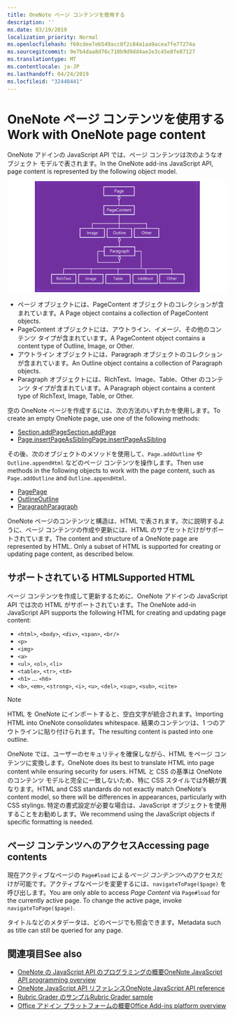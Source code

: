 ```yaml
---
title: OneNote ページ コンテンツを使用する
description: ''
ms.date: 03/19/2019
localization_priority: Normal
ms.openlocfilehash: f60cdee7eb549acc0f2c84a1aa9acea7fe77274a
ms.sourcegitcommit: 9e7b4daa8d76c710b9d9dd4ae2e3c45e8fe07127
ms.translationtype: MT
ms.contentlocale: ja-JP
ms.lasthandoff: 04/24/2019
ms.locfileid: "32448441"
---
```

# <a name="work-with-onenote-page-content"></a><span data-ttu-id="47a13-102">OneNote ページ コンテンツを使用する</span><span class="sxs-lookup"><span data-stu-id="47a13-102">Work with OneNote page content</span></span>

<span data-ttu-id="47a13-103">OneNote アドインの JavaScript API では、ページ コンテンツは次のようなオブジェクト モデルで表されます。</span><span class="sxs-lookup"><span data-stu-id="47a13-103">In the OneNote add-ins JavaScript API, page content is represented by the following object model.</span></span>

  ![OneNote ページのオブジェクト モデル図](../images/one-note-om-page.png)

- <span data-ttu-id="47a13-105">ページ オブジェクトには、PageContent オブジェクトのコレクションが含まれています。</span><span class="sxs-lookup"><span data-stu-id="47a13-105">A Page object contains a collection of PageContent objects.</span></span>
- <span data-ttu-id="47a13-106">PageContent オブジェクトには、アウトライン、イメージ、その他のコンテンツ タイプが含まれています。</span><span class="sxs-lookup"><span data-stu-id="47a13-106">A PageContent object contains a content type of Outline, Image, or Other.</span></span>
- <span data-ttu-id="47a13-107">アウトライン オブジェクトには、Paragraph オブジェクトのコレクションが含まれています。</span><span class="sxs-lookup"><span data-stu-id="47a13-107">An Outline object contains a collection of Paragraph objects.</span></span>
- <span data-ttu-id="47a13-108">Paragraph オブジェクトには、RichText、Image、Table、Other のコンテンツ タイプが含まれています。</span><span class="sxs-lookup"><span data-stu-id="47a13-108">A Paragraph object contains a content type of RichText, Image, Table, or Other.</span></span>

<span data-ttu-id="47a13-109">空の OneNote ページを作成するには、次の方法のいずれかを使用します。</span><span class="sxs-lookup"><span data-stu-id="47a13-109">To create an empty OneNote page, use one of the following methods:</span></span>

- [<span data-ttu-id="47a13-110">Section.addPage</span><span class="sxs-lookup"><span data-stu-id="47a13-110">Section.addPage</span></span>](/javascript/api/onenote/onenote.section#addpage-title-)
- [<span data-ttu-id="47a13-111">Page.insertPageAsSibling</span><span class="sxs-lookup"><span data-stu-id="47a13-111">Page.insertPageAsSibling</span></span>](/javascript/api/onenote/onenote.section#insertsectionassibling-location--title-)

<span data-ttu-id="47a13-112">その後、次のオブジェクトのメソッドを使用して、`Page.addOutline` や `Outline.appendHtml` などのページ コンテンツを操作します。</span><span class="sxs-lookup"><span data-stu-id="47a13-112">Then use methods in the following objects to work with the page content, such as `Page.addOutline` and `Outline.appendHtml`.</span></span>

- [<span data-ttu-id="47a13-113">Page</span><span class="sxs-lookup"><span data-stu-id="47a13-113">Page</span></span>](/javascript/api/onenote/onenote.page)
- [<span data-ttu-id="47a13-114">Outline</span><span class="sxs-lookup"><span data-stu-id="47a13-114">Outline</span></span>](/javascript/api/onenote/onenote.outline)
- [<span data-ttu-id="47a13-115">Paragraph</span><span class="sxs-lookup"><span data-stu-id="47a13-115">Paragraph</span></span>](/javascript/api/onenote/onenote.paragraph)

<span data-ttu-id="47a13-p101">OneNote ページのコンテンツと構造は、HTML で表されます。次に説明するように、ページ コンテンツの作成や更新には、HTML のサブセットだけがサポートされています。</span><span class="sxs-lookup"><span data-stu-id="47a13-p101">The content and structure of a OneNote page are represented by HTML. Only a subset of HTML is supported for creating or updating page content, as described below.</span></span>

## <a name="supported-html"></a><span data-ttu-id="47a13-118">サポートされている HTML</span><span class="sxs-lookup"><span data-stu-id="47a13-118">Supported HTML</span></span>

<span data-ttu-id="47a13-119">ページ コンテンツを作成して更新するために、OneNote アドインの JavaScript API では次の HTML がサポートされています。</span><span class="sxs-lookup"><span data-stu-id="47a13-119">The OneNote add-in JavaScript API supports the following HTML for creating and updating page content:</span></span>

- <span data-ttu-id="47a13-120">`<html>`, `<body>`, `<div>`, `<span>`, `<br/>`</span><span class="sxs-lookup"><span data-stu-id="47a13-120"></span></span>
- `<p>`
- `<img>`
- `<a>`
- <span data-ttu-id="47a13-121">`<ul>`, `<ol>`, `<li>`</span><span class="sxs-lookup"><span data-stu-id="47a13-121"></span></span>
- <span data-ttu-id="47a13-122">`<table>`, `<tr>`, `<td>`</span><span class="sxs-lookup"><span data-stu-id="47a13-122"></span></span>
- <span data-ttu-id="47a13-123">`<h1>` ... `<h6>`</span><span class="sxs-lookup"><span data-stu-id="47a13-123"></span></span>
- <span data-ttu-id="47a13-124">`<b>`, `<em>`, `<strong>`, `<i>`, `<u>`, `<del>`, `<sup>`, `<sub>`, `<cite>`</span><span class="sxs-lookup"><span data-stu-id="47a13-124"></span></span>

> [!NOTE]
> <span data-ttu-id="47a13-125">HTML を OneNote にインポートすると、空白文字が統合されます。</span><span class="sxs-lookup"><span data-stu-id="47a13-125">Importing HTML into OneNote consolidates whitespace.</span></span> <span data-ttu-id="47a13-126">結果のコンテンツは、1 つのアウトラインに貼り付けられます。</span><span class="sxs-lookup"><span data-stu-id="47a13-126">The resulting content is pasted into one outline.</span></span>

<span data-ttu-id="47a13-127">OneNote では、ユーザーのセキュリティを確保しながら、HTML をページ コンテンツに変換します。</span><span class="sxs-lookup"><span data-stu-id="47a13-127">OneNote does its best to translate HTML into page content while ensuring security for users.</span></span> <span data-ttu-id="47a13-128">HTML と CSS の基準は OneNote のコンテンツ モデルと完全に一致しないため、特に CSS スタイルでは外観が異なります。</span><span class="sxs-lookup"><span data-stu-id="47a13-128">HTML and CSS standards do not exactly match OneNote's content model, so there will be differences in appearances, particularly with CSS stylings.</span></span> <span data-ttu-id="47a13-129">特定の書式設定が必要な場合は、JavaScript オブジェクトを使用することをお勧めします。</span><span class="sxs-lookup"><span data-stu-id="47a13-129">We recommend using the JavaScript objects if specific formatting is needed.</span></span>

## <a name="accessing-page-contents"></a><span data-ttu-id="47a13-130">ページ コンテンツへのアクセス</span><span class="sxs-lookup"><span data-stu-id="47a13-130">Accessing page contents</span></span>

<span data-ttu-id="47a13-p104">現在アクティブなページの `Page#load` による*ページ コンテンツ*へのアクセスだけが可能です。アクティブなページを変更するには、`navigateToPage($page)` を呼び出します。</span><span class="sxs-lookup"><span data-stu-id="47a13-p104">You are only able to access *Page Content* via `Page#load` for the currently active page. To change the active  page, invoke `navigateToPage($page)`.</span></span>

<span data-ttu-id="47a13-133">タイトルなどのメタデータは、どのページでも照会できます。</span><span class="sxs-lookup"><span data-stu-id="47a13-133">Metadata such as title can still be queried for any page.</span></span>

## <a name="see-also"></a><span data-ttu-id="47a13-134">関連項目</span><span class="sxs-lookup"><span data-stu-id="47a13-134">See also</span></span>

- [<span data-ttu-id="47a13-135">OneNote の JavaScript API のプログラミングの概要</span><span class="sxs-lookup"><span data-stu-id="47a13-135">OneNote JavaScript API programming overview</span></span>](onenote-add-ins-programming-overview.md)
- [<span data-ttu-id="47a13-136">OneNote JavaScript API リファレンス</span><span class="sxs-lookup"><span data-stu-id="47a13-136">OneNote JavaScript API reference</span></span>](/office/dev/add-ins/reference/overview/onenote-add-ins-javascript-reference)
- [<span data-ttu-id="47a13-137">Rubric Grader のサンプル</span><span class="sxs-lookup"><span data-stu-id="47a13-137">Rubric Grader sample</span></span>](https://github.com/OfficeDev/OneNote-Add-in-Rubric-Grader)
- [<span data-ttu-id="47a13-138">Office アドイン プラットフォームの概要</span><span class="sxs-lookup"><span data-stu-id="47a13-138">Office Add-ins platform overview</span></span>](../overview/office-add-ins.md)

